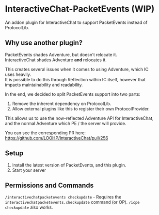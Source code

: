 # InteractiveChat-PacketEvents (WIP)
An addon plugin for InteractiveChat to support PacketEvents instead of ProtocolLib.


## Why use another plugin?
PacketEvents shades Adventure, but doesn't relocate it.\
InteractiveChat shades Adventure **and** relocates it.

This creates several issues when it comes to using Adventure, which IC uses heavily.\
It is possible to do this through Reflection within IC itself, however that impacts maintainability and readability.

In the end, we decided to split PacketEvents support into two parts:
1. Remove the inherent dependency on ProtocolLib.
2. Allow external plugins like this to register their own ProtocolProvider.

This allows us to use the now-reflected Adventure API for InteractiveChat, and the normal Adventure which PE / the server will provide.

You can see the corresponding PR here: https://github.com/LOOHP/InteractiveChat/pull/256

## Setup
1. Install the latest version of PacketEvents, and this plugin.
2. Start your server

## Permissions and Commands
`/interactivechatpacketevents checkupdate` - Requires the `interactivechatpacketevents.checkupdate` command (or OP). `/icpe checkupdate` also works.
